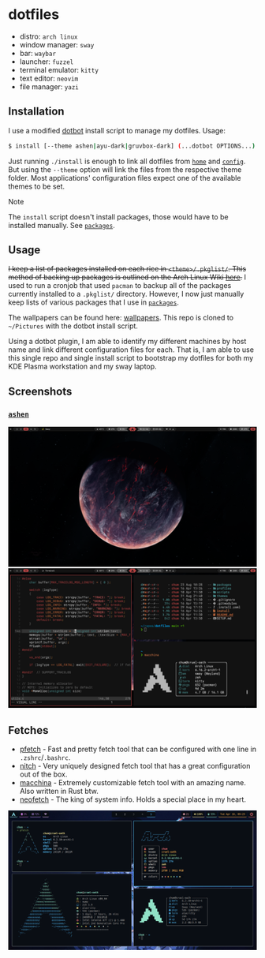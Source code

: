 # dotfiles

- distro: `arch linux`
- window manager: `sway`
- bar: `waybar`
- launcher: `fuzzel`
- terminal emulator: `kitty`
- text editor: `neovim`
- file manager: `yazi`

## Installation

I use a modified [dotbot](https://github.com/anishathalye/dotbot) install script to manage my dotfiles. Usage:
```sh
$ install [--theme ashen|ayu-dark|gruvbox-dark] (...dotbot OPTIONS...)
```

Just running `./install` is enough to link all dotfiles from [`home`](home/) and [`config`](config/). But using the `--theme` option will link the files from the respective theme folder. Most applications' configuration files expect one of the available themes to be set.

> [!NOTE]
> The `install` script doesn't install packages, those would have to be installed manually. See [`packages`](packages/).

## Usage

~~I keep a list of packages installed on each rice in `<theme>/.pkglist/`. This method of backing up packages is outlined on the Arch Linux Wiki [here](https://wiki.archlinux.org/title/Pacman/Tips_and_tricks#List_of_installed_packages).~~ I used to run a cronjob that used `pacman` to backup all of the packages currently installed to a `.pkglist/` directory. However, I now just manually keep lists of various packages that I use in [`packages`](packages/).

The wallpapers can be found here: [wallpapers](https://github.com/notchum/wallpapers). This repo is cloned to `~/Pictures` with the dotbot install script.

Using a dotbot plugin, I am able to identify my different machines by host name and link different configuration files for each. That is, I am able to use this single repo and single install script to bootstrap my dotfiles for both my KDE Plasma workstation and my sway laptop.

## Screenshots

### [`ashen`](https://github.com/ficd0/ashen)

![ashen-screenshot1](images/ashen-screenshot1.png)
![ashen-screenshot2](images/ashen-screenshot2.png)

## Fetches

- [pfetch](https://github.com/dylanaraps/pfetch) - Fast and pretty fetch tool that can be configured with one line in `.zshrc`/`.bashrc`.
- [nitch](https://github.com/ssleert/nitch) - Very uniquely designed fetch tool that has a great configuration out of the box.
- [macchina](https://github.com/Macchina-CLI/macchina) - Extremely customizable fetch tool with an amazing name. Also written in Rust btw.
- [neofetch](https://github.com/dylanaraps/neofetch) - The king of system info. Holds a special place in my heart.

![fetch](images/fetch.png)
